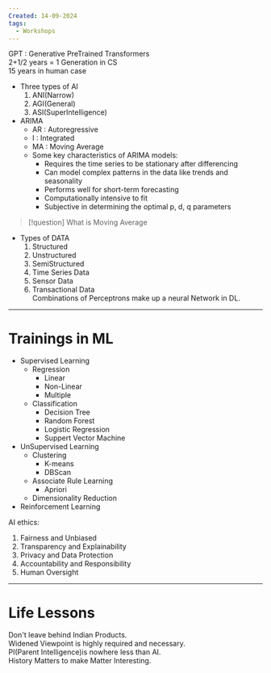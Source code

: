 ```yaml
---
Created: 14-09-2024
tags:
  - Workshops
---
```


GPT : Generative PreTrained Transformers  
2+1/2 years = 1 Generation in CS  
	15 years in human case

- Three types of AI
	1. ANI(Narrow)
	2. AGI(General)
	3. ASI(SuperIntelligence)
- ARIMA
	- AR : Autoregressive
	- I : Integrated
	- MA : Moving Average
	- Some key characteristics of ARIMA models:
		- Requires the time series to be stationary after differencing
		- Can model complex patterns in the data like trends and seasonality
		- Performs well for short-term forecasting
		- Computationally intensive to fit
		- Subjective in determining the optimal p, d, q parameters

> [!question] What is Moving Average

- Types of DATA
	1. Structured
	2. Unstructured
	3. SemiStructured
	4. Time Series Data
	5. Sensor Data
	6. Transactional Data  
Combinations of Perceptrons make up a neural Network in DL.  

---

# Trainings in ML  

- Supervised Learning
	- Regression
		- Linear
		- Non-Linear
		- Multiple
	- Classification
		- Decision Tree
		- Random Forest
		- Logistic Regression
		- Suppert Vector Machine
- UnSupervised Learning
	- Clustering
		- K-means
		- DBScan
	- Associate Rule Learning
		- Apriori
	- Dimensionality Reduction
- Reinforcement Learning

AI ethics:

1. Fairness and Unbiased
2. Transparency and Explainability
3. Privacy and Data Protection
4. Accountability and Responsibility
5. Human Oversight

---

# Life Lessons

Don't leave behind Indian Products.  
Widened Viewpoint is highly required and necessary.  
PI(Parent Intelligence)is nowhere less than AI.  
History Matters to make Matter Interesting.
